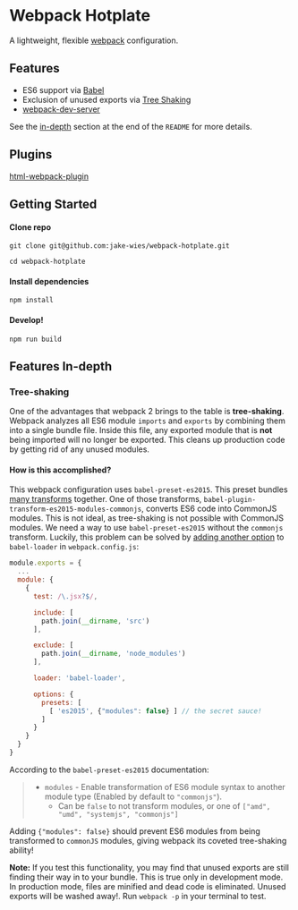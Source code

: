 # Webpack Hotplate

A lightweight, flexible [webpack](https://github.com/webpack/webpack) configuration.

## Features

* ES6 support via [Babel](https://github.com/babel/babel-loader)
* Exclusion of unused exports via [Tree Shaking](http://www.2ality.com/2015/12/webpack-tree-shaking.html)
* [webpack-dev-server](https://github.com/webpack/webpack-dev-server)

See the [in-depth](#features-in-depth) section at the end of the `README` for more details.

## Plugins

[html-webpack-plugin](https://github.com/ampedandwired/html-webpack-plugin)

## Getting Started

#### Clone repo

```
git clone git@github.com:jake-wies/webpack-hotplate.git

cd webpack-hotplate
```

#### Install dependencies

```
npm install
```

#### Develop!

```
npm run build
```

## Features In-depth

### Tree-shaking

One of the advantages that webpack 2 brings to the table is **tree-shaking**. Webpack analyzes all ES6 module `imports` and `exports` by combining them into a single bundle file. Inside this file, any exported module that is **not** being imported will no longer be exported. This cleans up production code by getting rid of any unused modules.

#### How is this accomplished?

This webpack configuration uses `babel-preset-es2015`. This preset bundles [many transforms](https://github.com/babel/babel/blob/master/packages/babel-preset-es2015/src/index.js) together. One of those transforms, `babel-plugin-transform-es2015-modules-commonjs`, converts ES6 code into CommonJS modules. This is not ideal, as tree-shaking is not possible with CommonJS modules. We need a way to use `babel-preset-es2015` without the `commonjs` transform. Luckily, this problem can be solved by [adding another option](https://github.com/babel/babel/tree/master/packages/babel-preset-es2015#options) to `babel-loader` in `webpack.config.js`:

```javascript
module.exports = {
  ...
  module: {
    {
      test: /\.jsx?$/,

      include: [
        path.join(__dirname, 'src')
      ],

      exclude: [
        path.join(__dirname, 'node_modules')
      ],

      loader: 'babel-loader',

      options: {
        presets: [
          [ 'es2015', {"modules": false} ] // the secret sauce!
        ]
      }
    }
  }
}
```

According to the `babel-preset-es2015` documentation:

> * `modules` - Enable transformation of ES6 module syntax to another module type (Enabled by default to `"commonjs"`).
>   * Can be `false` to not transform modules, or one of `["amd", "umd", "systemjs", "commonjs"]`

Adding `{"modules": false}` should prevent ES6 modules from being transformed to `commonJS` modules, giving webpack its coveted tree-shaking ability!

**Note:** If you test this functionality, you may find that unused exports are still finding their way in to your bundle. This is true only in development mode. In production mode, files are minified and dead code is eliminated. Unused exports will be washed away!. Run `webpack -p` in your terminal to test.
